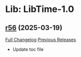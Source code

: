 # Lib: LibTime-1.0

## [r56](https://github.com/HizurosWoWAddOns/LibTime-1.0/tree/r56) (2025-03-19)
[Full Changelog](https://github.com/HizurosWoWAddOns/LibTime-1.0/commits/r56) [Previous Releases](https://github.com/HizurosWoWAddOns/LibTime-1.0/releases)

- Update toc file  
